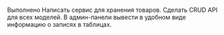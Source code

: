 Выполнено
Написать сервис для хранения товаров. Сделать CRUD API для всех моделей. В
админ-панели вывести в удобном виде информацию о записях в таблицах.